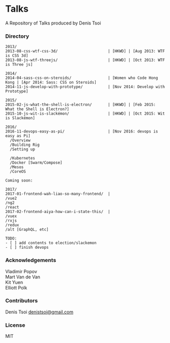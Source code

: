 # Talks

A Repository of Talks produced by Denis Tsoi

### Directory

    2013/
    2013-08-css-wtf-css-3d/                      | [HKWD] | [Aug 2013: WTF is CSS 3d]
    2013-08-js-wtf-threejs/                      | [HKWD] | [Oct 2013: WTF is Three js] 
    
    2014/
    2014-04-sass-css-on-steroids/                | [Women who Code Hong Kong | [Apr 2014: Sass: CSS on Steroids] 
    2014-11-js-develop-with-prototype/           | [Nov 2014: Develop with Prototype]
    
    2015/
    2015-02-js-what-the-shell-is-electron/       | [HKWD] | [Feb 2015: What the Shell is Electron?] 
    2015-10-js-wit-is-slackémon/                 | [HKWD] | [Oct 2015: Wit is Slackémon] 
    
    2016/
    2016-11-devops-easy-as-pi/                   | [Nov 2016: devops is easy as Pi]
      /Overview
      /Building Rig
      /Setting up
      
      /Kubernetes
      /Docker [Swarm/Compose]
      /Mesos
      /CoreOS

    Coming soon:

    2017/
    2017-01-frontend-wah-liao-so-many-frontend/  |
    /vue2                                        
    /ng2                                         
    /react                                      
    2017-02-frontend-aiya-how-can-i-state-this/  |
    /vuex                                        
    /rxjs                                        
    /redux                                       
    /alt [GraphQL, etc] 
    
    TODO:
    - [ ] add contents to election/slackemon
    - [ ] finish devops

### Acknowledgements
Vladimir Popov <br>
Mart Van de Van <br>
Kit Yuen <br>
Elliott Polk <br>

### Contributors
Denis Tsoi <denistsoi@gmail.com>

### License
MIT